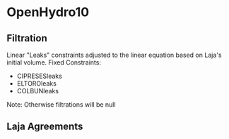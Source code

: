 # OpenHydro10

## Filtration

Linear "Leaks" constraints adjusted to the linear equation based on Laja's initial volume. Fixed Constraints:
 + CIPRESESleaks
 + ELTOROleaks
 + COLBUNleaks

Note: Otherwise filtrations will be null
## Laja Agreements
